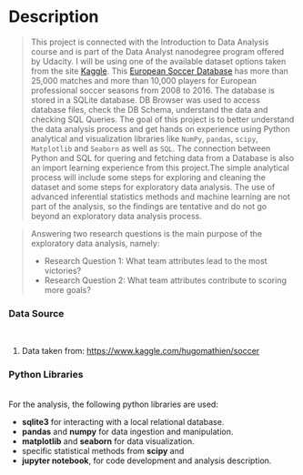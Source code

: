 # Description
> This project is connected with the Introduction to Data Analysis course and is part of the Data Analyst nanodegree program offered by Udacity. I will be using one of the available dataset options taken from the site <a href="https://www.kaggle.com">Kaggle</a>. This <a href="https://www.kaggle.com/hugomathien/soccer">European Soccer Database</a> has more than 25,000 matches and more than 10,000 players for European professional soccer seasons from 2008 to 2016.
>The database is stored in a SQLite database. DB Browser was used to access database files, check the DB Schema, understand the data and checking SQL Queries.
> The goal of this project is to better understand the data analysis process and get hands on experience using Python analytical and visualization libraries like `NumPy`, `pandas`, `scipy`, `Matplotlib` and `Seaborn` as well as `SQL`. The connection between Python and SQL for quering and fetching data from a Database is also an import learning experience from this project.The simple analytical process will include some steps for exploring  and cleaning the dataset and some steps for exploratory data analysis. The use of advanced inferential statistics methods and machine learning are not part of the analysis, so the findings are tentative and do not go beyond an exploratory data analysis process.

>Answering two research questions is the main purpose of the exploratory data analysis, namely:
> * Research Question 1: What team attributes lead to the most victories?
> * Research Question 2: What team attributes contribute to scoring more goals?


### Data Source
<br>
<ol>
<li>Data taken from: <a href="https://www.kaggle.com/hugomathien/soccer">https://www.kaggle.com/hugomathien/soccer</a></li>
</ol>

### Python Libraries
<br> For the analysis, the following python libraries are used:
<ul>
<li><b>sqlite3</b> for interacting with a local relational database.</li>
<li><b>pandas</b> and <b>numpy</b> for data ingestion and manipulation.</li>
<li><b>matplotlib</b> and <b>seaborn</b> for data visualization.</li>
<li>specific statistical methods from <b>scipy</b> and
<li><b>jupyter notebook</b>, for code development and analysis description.</li>

</ul>
